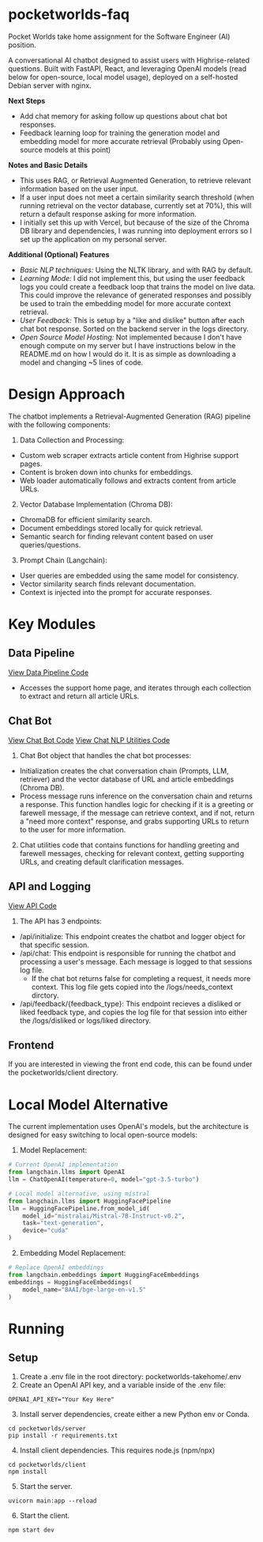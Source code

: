 # pocketworlds-faq
Pocket Worlds take home assignment for the Software Engineer (AI) position.

A conversational AI chatbot designed to assist users with Highrise-related questions. Built with FastAPI, React, and leveraging OpenAI models (read below for open-source, local model usage), deployed on a self-hosted Debian server with nginx.

**Next Steps**
- Add chat memory for asking follow up questions about chat bot responses.
- Feedback learning loop for training the generation model and embedding model for more accurate retrieval (Probably using Open-source models at this point)

**Notes and Basic Details**
- This uses RAG, or Retrieval Augmented Generation, to retrieve relevant information based on the user input.
- If a user input does not meet a certain similarity search threshold (when running retrieval on the vector database, currently set at 70%), this will return a default response asking for more information.
- I initially set this up with Vercel, but because of the size of the Chroma DB library and dependencies, I was running into deployment errors so I set up the application on my personal server.

**Additional (Optional) Features**
- *Basic NLP techniques:* Using the NLTK library, and with RAG by default.
- *Learning Mode:* I did not implement this, but using the user feedback logs you could create a feedback loop that trains the model on live data. This could improve the relevance of generated responses and possibly be used to train the embedding model for more accurate context retrieval.
- *User Feedback:* This is setup by a "like and dislike" button after each chat bot response. Sorted on the backend server in the logs directory.
- *Open Source Model Hosting:* Not implemented because I don't have enough compute on my server but I have instructions below in the README.md on how I would do it. It is as simple as downloading a model and changing ~5 lines of code.

# Design Approach

The chatbot implements a Retrieval-Augmented Generation (RAG) pipeline with the following components:

1. Data Collection and Processing:
- Custom web scraper extracts article content from Highrise support pages.
- Content is broken down into chunks for embeddings.
- Web loader automatically follows and extracts content from article URLs.

2. Vector Database Implementation (Chroma DB):
- ChromaDB for efficient similarity search.
- Document embeddings stored locally for quick retrieval.
- Semantic search for finding relevant content based on user queries/questions.

3. Prompt Chain (Langchain):
- User queries are embedded using the same model for consistency.
- Vector similarity search finds relevant documentation.
- Context is injected into the prompt for accurate responses.

# Key Modules

## Data Pipeline
[View Data Pipeline Code](https://github.com/adamloec/pocketworlds-faq/blob/main/pocketworlds/server/chat/data_pipeline.py)

- Accesses the support home page, and iterates through each collection to extract and return all article URLs.


## Chat Bot
[View Chat Bot Code](https://github.com/adamloec/pocketworlds-faq/blob/main/pocketworlds/server/chat/chat_bot.py)
[View Chat NLP Utilities Code](https://github.com/adamloec/pocketworlds-faq/blob/main/pocketworlds/server/chat/chat_utilities.py)

1. Chat Bot object that handles the chat bot processes:
- Initialization creates the chat conversation chain (Prompts, LLM, retriever) and the vector database of URL and article embeddings (Chroma DB).
-  Process message runs inference on the conversation chain and returns a response. This function handles logic for checking if it is a greeting or farewell message, if the message can retrieve context, and if not, return a "need more context" response, and grabs supporting URLs to return to the user for more information.

2. Chat utilities code that contains functions for handling greeting and farewell messages, checking for relevant context, getting supporting URLs, and creating default clarification messages.

## API and Logging
[View API Code](https://github.com/adamloec/pocketworlds-faq/blob/main/pocketworlds/server/main.py)

1. The API has 3 endpoints:

- /api/initialize: This endpoint creates the chatbot and logger object for that specific session.
- /api/chat: This endpoint is responsible for running the chatbot and processing a user's message. Each message is logged to that sessions log file.
    - If the chat bot returns false for completing a request, it needs more context. This log file gets copied into the /logs/needs_context
    dirctory.
- /api/feedback/{feedback_type}: This endpoint recieves a disliked or liked feedback type, and copies the log file for that session into either the /logs/disliked or logs/liked directory.

## Frontend

If you are interested in viewing the front end code, this can be found under the pocketworlds/client directory.

# Local Model Alternative

The current implementation uses OpenAI's models, but the architecture is designed for easy switching to local open-source models:

1. Model Replacement:

```python
# Current OpenAI implementation
from langchain.llms import OpenAI
llm = ChatOpenAI(temperature=0, model="gpt-3.5-turbo")

# Local model alternative, using mistral
from langchain.llms import HuggingFacePipeline
llm = HuggingFacePipeline.from_model_id(
    model_id="mistralai/Mistral-7B-Instruct-v0.2",
    task="text-generation",
    device="cuda"
)
```

2. Embedding Model Replacement:

```python
# Replace OpenAI embeddings
from langchain.embeddings import HuggingFaceEmbeddings
embeddings = HuggingFaceEmbeddings(
    model_name="BAAI/bge-large-en-v1.5"
)
``` 

# Running

## Setup

1. Create a .env file in the root directory: pocketworlds-takehome/.env
2. Create an OpenAI API key, and a variable inside of the .env file:

```
OPENAI_API_KEY="Your Key Here"
```

3. Install server dependencies, create either a new Python env or Conda.

```
cd pocketworlds/server
pip install -r requirements.txt
```

4. Install client dependencies. This requires node.js (npm/npx)

```
cd pocketworlds/client
npm install
```

5. Start the server.

```
uvicorn main:app --reload
```

6. Start the client.

```
npm start dev
```
